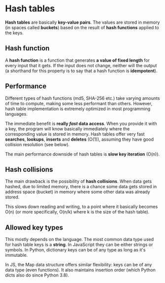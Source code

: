 # Hash tables

**Hash tables** are basically **key-value pairs**. The values are stored in memory (in spaces called **buckets**) based on the result of **hash functions** applied to the keys.  

## Hash function

A **hash function** is a function that generates **a value of fixed length** for every input that it gets. If the input does not change, neither will the output (a shorthand for this property is to say that a hash function is **idempotent**).

## Performance

Different types of hash functions (md5, SHA-256 etc.) take varying amounts of time to compute, making some less performant than others. However, hash table implementation is extremely optimized in most programming languages.  
  
The immediate benefit is **really *fast* data access**. When you provide it with a key, the program will know basically immediately where the corresponding value is stored in memory. Hash tables offer very fast **searches**, **lookups**, **inserts** and **deletes** (O(1)), assuming they have good collision resolution (see below).  
  
The main performance downside of hash tables is **slow key iteration** (O(n)).

## Hash collisions

The main drawback is the possibility of **hash collisions**. When data gets hashed, due to limited memory, there is a chance some data gets stored in address space (bucket) in memory where some other data was already stored.  
  
This slows down reading and writing, to a point where it basically becomes O(n) (or more specifically, O(n/k) where k is the size of the hash table).

## Allowed key types

This mostly depends on the language. The most common data type used for hash table keys is a **string**. In JavaScript they can be either strings or symbols. In Python, dictionary keys can be of any type as long as it's immutable.  
  
In JS, the Map data structure offers similar flexibility: keys can be of any data type (even functions). It also maintains insertion order (which Python dicts also do since Python 3.8).
